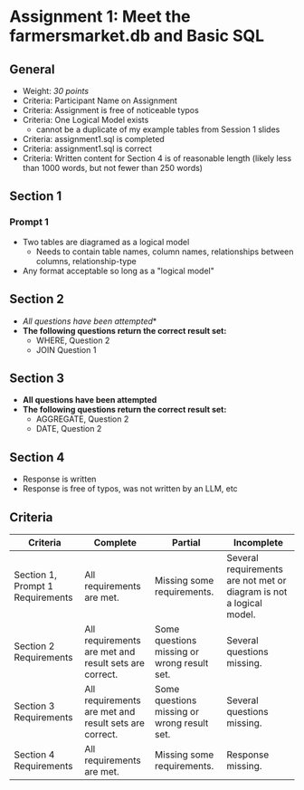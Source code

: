 # Assignment 1: Meet the farmersmarket.db and Basic SQL

## General
  - Weight: *30 points*
  - Criteria: Participant Name on Assignment
  - Criteria: Assignment is free of noticeable typos
  - Criteria: One Logical Model exists
    - cannot be a duplicate of my example tables from Session 1 slides
  - Criteria: assignment1.sql is completed
  - Criteria: assignment1.sql is correct
  - Criteria: Written content for Section 4 is of reasonable length (likely less than 1000 words, but not fewer than 250 words)
  
## Section 1

### Prompt 1
- Two tables are diagramed as a logical model
  - Needs to contain table names, column names, relationships between columns, relationship-type
- Any format acceptable so long as a "logical model"

## Section 2
- *All questions have been attempted** 
- **The following questions return the correct result set:** 
  - WHERE, Question 2
  - JOIN Question 1

## Section 3
- **All questions have been attempted** 
- **The following questions return the correct result set:** 
  - AGGREGATE, Question 2
  - DATE, Question 2

## Section 4
- Response is written
- Response is free of typos, was not written by an LLM, etc

## Criteria

|Criteria|Complete|Partial|Incomplete|
|--------|----|----|----|
|Section 1, Prompt 1 Requirements|All requirements are met.|Missing some requirements.|Several requirements are not met or diagram is not a logical model.|
|Section 2 Requirements|All requirements are met and result sets are correct.|Some questions missing or wrong result set.|Several questions missing.|
|Section 3 Requirements|All requirements are met and result sets are correct.|Some questions missing or wrong result set.|Several questions missing.|
|Section 4 Requirements|All requirements are met.|Missing some requirements.|Response missing.|

